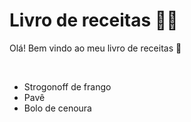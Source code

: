 # Livro de receitas :man_cook:

Olá! Bem vindo ao meu livro de receitas :wave:

​	

-  Strogonoff de frango
-  Pavê
-  Bolo de cenoura
